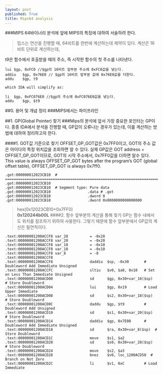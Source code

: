 ```yaml
---
layout: post
published: True
title: Mips64 analysis
---
```


###MIPS 64바이너리 분석에 앞에 MIPS의 특징에 대하여 서술하려 한다.
>밉스는 연산을 진행할 때, 64비트를 한번에 계산하는데 제약이 있다. 계산은 16비트 단위로 계산하는데,

t9은 함수에서 호출받을 때의 주소, 즉 시작한 함수의 첫 주소를 나타낸다.

```
lui	$gp, 0xFC0 //$gp의 16비트 앞부분 주소에 0xFC0값을 넣는다.
addiu	$gp, 0x76E0 // $gp의 16비트 앞부분 값에 0x76E0값을 더한다.
addu	$gp, t9

which IDA will simplify as:

li	$gp, 0xFC076E0 //$gp의 주소에 0xFC076E0값을 넣는다.
addu	$gp, $t9
```
##0. 용어 및 개념 정리
###MIPS에서는 파이프라인


##1. GP(Global Pointer) 찾기
###Mips의 분석에 앞서 가장 중요한 포인터는 GP이다. 종종 IDA에서 분석을 진행할 때, GP값이 오류나는 경우가 있는데, 이를 계산하는 방법에 대하여 정리하고자 한다.

####1. GOT값 기준으로 찾기
OFFSET_GP_GOT값은 0x7FF0이고, GOT의 주소 값은 아이다의 특정 위치값을 조회하면 알 수 있다.
실제 GP값은 GOT address + OFFSET_GP_GOT이므로, GOT의 시작 주소에서, 0x7FF0값을 더하면 알수 있다.  
This value is always OFFSET_GP_GOT bytes after the program’s GOT (global offset table), OFFSET_GP_GOT is always 0x7ff0.

```
.got:000000012023CB10  # ===========================================================================
.got:000000012023CB10
.got:000000012023CB10  # Segment type: Pure data
.got:000000012023CB10                 .data # .got
.got:000000012023CB10                 .dword 0
.got:000000012023CB18                 .dword 0x8000000000000000
```
>hex(0x12023CB10+0x7FF0)  
>**0x120244b00L**
####2. 함수 앞부분의 계산을 통해 찾기
GP는 함수 내에서도 위치를 참조하기 위하여 사용한다. 그렇기 때문에 함수 앞부분에서 GP값의 계산은 필연적이다.
```
.text:00000001200ACCF8 var_28          = -0x28
.text:00000001200ACCF8 var_20          = -0x20
.text:00000001200ACCF8 var_18          = -0x18
.text:00000001200ACCF8 var_10          = -0x10
.text:00000001200ACCF8 var_8           = -8
.text:00000001200ACCF8
.text:00000001200ACCF8                 daddiu  $sp, -0x30       # Doubleword Add Immediate Unsigned
.text:00000001200ACCFC                 sltiu   $v0, $a0, 0x10   # Set on Less Than Immediate Unsigned
.text:00000001200ACD00                 sd      $gp, 0x30+var_10($sp)  # Store Doubleword
.text:00000001200ACD04                 lui     $gp, 0x19        # Load Upper Immediate
.text:00000001200ACD08                 sd      $s2, 0x30+var_18($sp)  # Store Doubleword
.text:00000001200ACD0C                 daddu   $gp, $t9         # Doubleword Add Unsigned
.text:00000001200ACD10                 sd      $s1, 0x30+var_20($sp)  # Store Doubleword
.text:00000001200ACD14                 daddiu  $gp, 0x7E08      # Doubleword Add Immediate Unsigned
.text:00000001200ACD18                 sd      $ra, 0x30+var_8($sp)  # Store Doubleword
.text:00000001200ACD1C                 move    $s1, $a2
.text:00000001200ACD20                 sd      $s0, 0x30+var_28($sp)  # Store Doubleword
.text:00000001200ACD24                 move    $s2, $a3
.text:00000001200ACD28                 bnez    $v0, loc_1200ACD50  # Branch on Not Zero
.text:00000001200ACD2C                 li      $v1, 0xC         # Load Immediate
```
